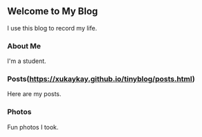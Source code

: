 ## Welcome to My Blog

I use this blog to record my life. 

### About Me

I'm a student.

### Posts(https://xukaykay.github.io/tinyblog/posts.html)

Here are my posts.

### Photos

Fun photos I took. 
